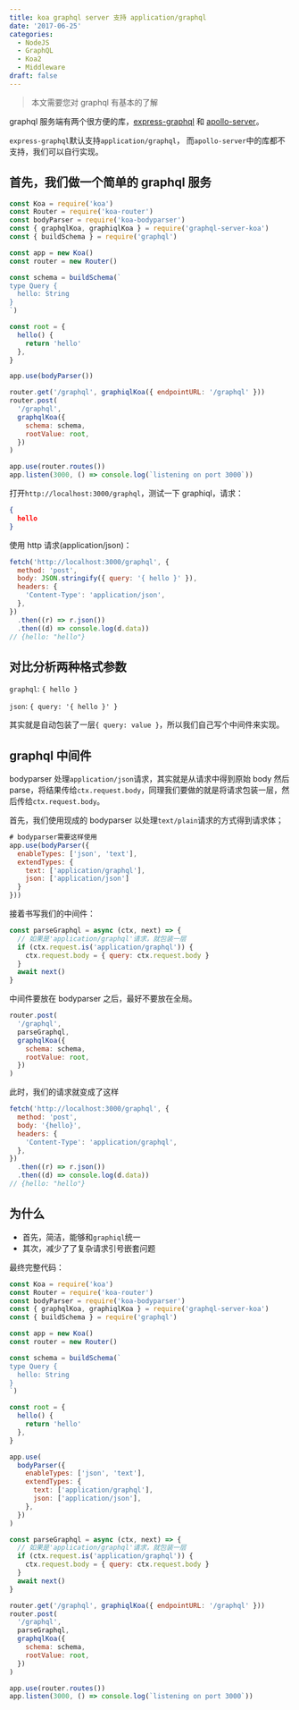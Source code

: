 ```yaml
---
title: koa graphql server 支持 application/graphql
date: '2017-06-25'
categories:
  - NodeJS
  - GraphQL
  - Koa2
  - Middleware
draft: false
---
```


> 本文需要您对 graphql 有基本的了解

graphql 服务端有两个很方便的库，[express-graphql](https://github.com/graphql/express-graphql) 和 [apollo-server](https://github.com/apollographql/apollo-server)。

`express-graphql`默认支持`application/graphql`， 而`apollo-server`中的库都不支持，我们可以自行实现。

<!--more-->

## 首先，我们做一个简单的 graphql 服务

```js
const Koa = require('koa')
const Router = require('koa-router')
const bodyParser = require('koa-bodyparser')
const { graphqlKoa, graphiqlKoa } = require('graphql-server-koa')
const { buildSchema } = require('graphql')

const app = new Koa()
const router = new Router()

const schema = buildSchema(`
type Query {
  hello: String
}
`)

const root = {
  hello() {
    return 'hello'
  },
}

app.use(bodyParser())

router.get('/graphql', graphiqlKoa({ endpointURL: '/graphql' }))
router.post(
  '/graphql',
  graphqlKoa({
    schema: schema,
    rootValue: root,
  })
)

app.use(router.routes())
app.listen(3000, () => console.log(`listening on port 3000`))
```

打开`http://localhost:3000/graphql`，测试一下 graphiql，请求：

```json
{
  hello
}
```

使用 http 请求(application/json)：

```js
fetch('http://localhost:3000/graphql', {
  method: 'post',
  body: JSON.stringify({ query: '{ hello }' }),
  headers: {
    'Content-Type': 'application/json',
  },
})
  .then((r) => r.json())
  .then((d) => console.log(d.data))
// {hello: "hello"}
```

## 对比分析两种格式参数

`graphql`: `{ hello }`

`json`: `{ query: '{ hello }' }`

其实就是自动包装了一层`{ query: value }`，所以我们自己写个中间件来实现。

## graphql 中间件

bodyparser 处理`application/json`请求，其实就是从请求中得到原始 body 然后 parse，将结果传给`ctx.request.body`，同理我们要做的就是将请求包装一层，然后传给`ctx.request.body`。

首先，我们使用现成的 bodyparser 以处理`text/plain`请求的方式得到请求体；

```js
# bodyparser需要这样使用
app.use(bodyParser({
  enableTypes: ['json', 'text'],
  extendTypes: {
    text: ['application/graphql'],
    json: ['application/json']
  }
}))
```

接着书写我们的中间件：

```js
const parseGraphql = async (ctx, next) => {
  // 如果是'application/graphql'请求，就包装一层
  if (ctx.request.is('application/graphql')) {
    ctx.request.body = { query: ctx.request.body }
  }
  await next()
}
```

中间件要放在 bodyparser 之后，最好不要放在全局。

```js
router.post(
  '/graphql',
  parseGraphql,
  graphqlKoa({
    schema: schema,
    rootValue: root,
  })
)
```

此时，我们的请求就变成了这样

```js
fetch('http://localhost:3000/graphql', {
  method: 'post',
  body: '{hello}',
  headers: {
    'Content-Type': 'application/graphql',
  },
})
  .then((r) => r.json())
  .then((d) => console.log(d.data))
// {hello: "hello"}
```

## 为什么

- 首先，简洁，能够和`graphiql`统一
- 其次，减少了了复杂请求引号嵌套问题

最终完整代码：

```js
const Koa = require('koa')
const Router = require('koa-router')
const bodyParser = require('koa-bodyparser')
const { graphqlKoa, graphiqlKoa } = require('graphql-server-koa')
const { buildSchema } = require('graphql')

const app = new Koa()
const router = new Router()

const schema = buildSchema(`
type Query {
  hello: String
}
`)

const root = {
  hello() {
    return 'hello'
  },
}

app.use(
  bodyParser({
    enableTypes: ['json', 'text'],
    extendTypes: {
      text: ['application/graphql'],
      json: ['application/json'],
    },
  })
)

const parseGraphql = async (ctx, next) => {
  // 如果是'application/graphql'请求，就包装一层
  if (ctx.request.is('application/graphql')) {
    ctx.request.body = { query: ctx.request.body }
  }
  await next()
}

router.get('/graphql', graphiqlKoa({ endpointURL: '/graphql' }))
router.post(
  '/graphql',
  parseGraphql,
  graphqlKoa({
    schema: schema,
    rootValue: root,
  })
)

app.use(router.routes())
app.listen(3000, () => console.log(`listening on port 3000`))
```
